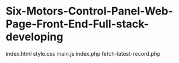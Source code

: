 # Six-Motors-Control-Panel-Web-Page-Front-End-Full-stack-developing

index.html
style.css
main.js
index.php
fetch-latest-record.php

